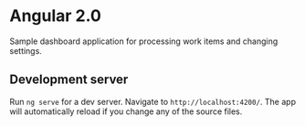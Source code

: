 # Angular 2.0

Sample dashboard application for processing work items and changing settings.

## Development server

Run `ng serve` for a dev server. Navigate to `http://localhost:4200/`. The app will automatically reload if you change any of the source files.

